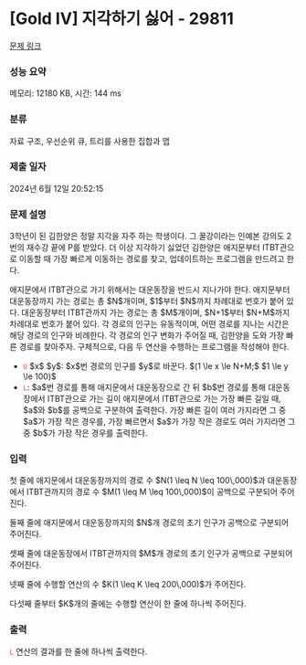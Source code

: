 # [Gold IV] 지각하기 싫어 - 29811 

[문제 링크](https://www.acmicpc.net/problem/29811) 

### 성능 요약

메모리: 12180 KB, 시간: 144 ms

### 분류

자료 구조, 우선순위 큐, 트리를 사용한 집합과 맵

### 제출 일자

2024년 6월 12일 20:52:15

### 문제 설명

<p>3학년이 된 김한양은 정말 지각을 자주 하는 학생이다. 그 꿀강이라는 인예본 강의도 2번의 재수강 끝에 P를 받았다. 더 이상 지각하기 싫었던 김한양은 애지문부터 ITBT관으로 이동할 때 가장 빠르게 이동하는 경로를 찾고, 업데이트하는 프로그램을 만드려고 한다.</p>

<p>애지문에서 ITBT관으로 가기 위해서는 대운동장을 반드시 지나가야 한다. 애지문부터 대운동장까지 가는 경로는 총 $N$개이며, $1$부터 $N$까지 차례대로 번호가 붙어 있다. 대운동장부터 ITBT관까지 가는 경로는 총 $M$개이며, $N+1$부터 $N+M$까지 차례대로 번호가 붙어 있다. 각 경로의 인구는 유동적이며, 어떤 경로를 지나는 시간은 해당 경로의 인구와 비례한다. 각 경로의 인구 변화가 주어질 때, 김한양을 도와 가장 빠른 경로를 찾아주자. 구체적으로, 다음 두 연산을 수행하는 프로그램을 작성해야 한다.</p>

<ul>
	<li><span style="color:#e74c3c;"><code>U</code></span> $x$ $y$: $x$번 경로의 인구를 $y$로 바꾼다. $(1 \le x \le N+M;$ $1 \le y \le 100)$</li>
	<li><span style="color:#e74c3c;"><code>L</code></span>: $a$번 경로를 통해 애지문에서 대운동장으로 간 뒤 $b$번 경로를 통해 대운동장에서 ITBT관으로 가는 길이 애지문에서 ITBT관으로 가는 가장 빠른 길일 때, $a$와 $b$를 공백으로 구분하여 출력한다. 가장 빠른 길이 여러 가지라면 그 중 $a$가 가장 작은 경우를, 가장 빠르면서 $a$가 가장 작은 경로도 여러 가지라면 그 중 $b$가 가장 작은 경우를 출력한다.</li>
</ul>

### 입력 

 <p>첫 줄에 애지문에서 대운동장까지의 경로 수 $N(1 \leq N \leq 100\,000)$과 대운동장에서 ITBT관까지의 경로 수 $M(1 \leq M \leq 100\,000)$이 공백으로 구분되어 주어진다.</p>

<p>둘째 줄에 애지문에서 대운동장까지의 $N$개 경로의 초기 인구가 공백으로 구분되어 주어진다.</p>

<p>셋째 줄에 대운동장에서 ITBT관까지의 $M$개 경로의 초기 인구가 공백으로 구분되어 주어진다.</p>

<p>넷째 줄에 수행할 연산의 수 $K(1 \leq K \leq 200\,000)$가 주어진다.</p>

<p>다섯째 줄부터 $K$개의 줄에는 수행할 연산이 한 줄에 하나씩 주어진다.</p>

### 출력 

 <p><span style="color:#e74c3c;"><code>L</code></span> 연산의 결과를 한 줄에 하나씩 출력한다.</p>

